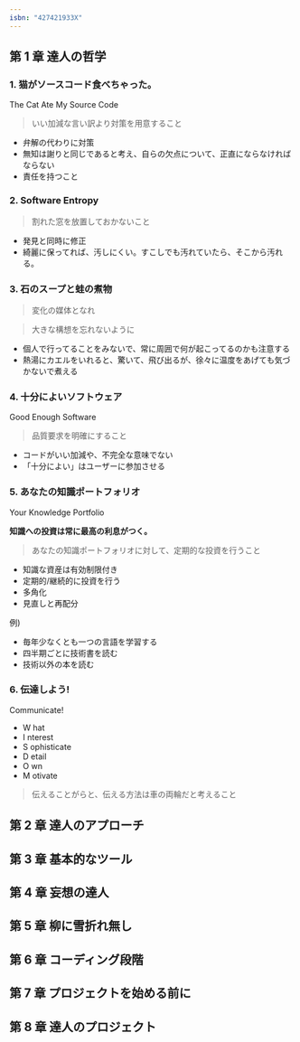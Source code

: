 ```yaml
---
isbn: "427421933X"
---
```


## 第 1 章 達人の哲学

### 1. 猫がソースコード食べちゃった。

The Cat Ate My Source Code

> いい加減な言い訳より対策を用意すること

- 弁解の代わりに対策
- 無知は謝りと同じであると考え、自らの欠点について、正直にならなければならない
- 責任を持つこと

### 2. Software Entropy

> 割れた窓を放置しておかないこと

- 発見と同時に修正
- 綺麗に保ってれば、汚しにくい。すこしでも汚れていたら、そこから汚れる。

### 3. 石のスープと蛙の煮物

> 変化の媒体となれ

> 大きな構想を忘れないように

- 個人で行ってることをみないで、常に周囲で何が起こってるのかも注意する
- 熱湯にカエルをいれると、驚いて、飛び出るが、徐々に温度をあげても気づかないで煮える

### 4. 十分によいソフトウェア

Good Enough Software

> 品質要求を明確にすること

- コードがいい加減や、不完全な意味でない
- 「十分によい」はユーザーに参加させる

### 5. あなたの知識ポートフォリオ

Your Knowledge Portfolio

**知識への投資は常に最高の利息がつく。**

> あなたの知識ポートフォリオに対して、定期的な投資を行うこと

- 知識な資産は有効制限付き
- 定期的/継続的に投資を行う
- 多角化
- 見直しと再配分

例)

- 毎年少なくとも一つの言語を学習する
- 四半期ごとに技術書を読む
- 技術以外の本を読む

### 6. 伝達しよう!

Communicate!

- W hat
- I nterest
- S ophisticate
- D etail
- O wn
- M otivate

> 伝えることがらと、伝える方法は車の両輪だと考えること

## 第 2 章 達人のアプローチ

## 第 3 章 基本的なツール

## 第 4 章 妄想の達人

## 第 5 章 柳に雪折れ無し

## 第 6 章 コーディング段階

## 第 7 章 プロジェクトを始める前に

## 第 8 章 達人のプロジェクト
